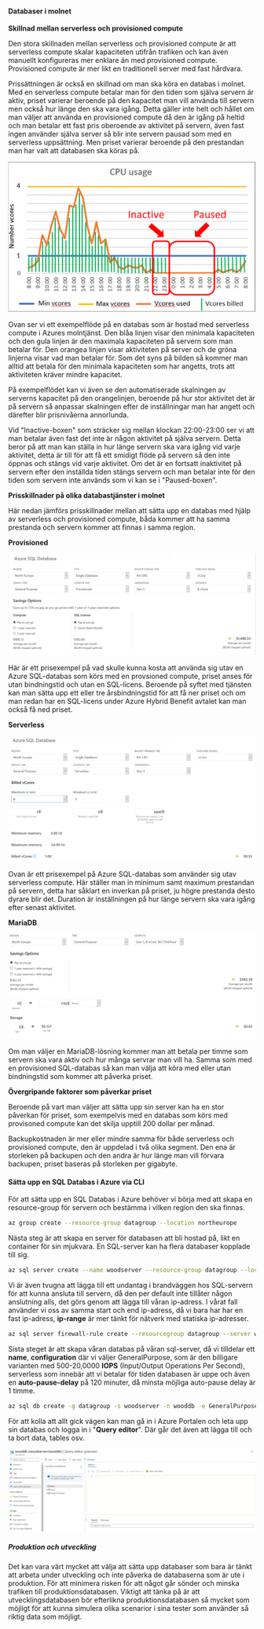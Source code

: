 #### **Databaser i molnet**

**Skillnad mellan serverless och provisioned compute**

Den stora skillnaden mellan serverless och provisioned compute är att serverless compute skalar kapaciteten utifrån trafiken och kan även manuellt konfigureras mer enklare än med provisioned compute. Provisioned compute är mer likt en traditionell server med fast hårdvara.

Prissättningen är också en skillnad om man ska köra en databas i molnet. Med en serverless compute betalar man för den tiden som själva servern är aktiv, priset varierar beroende på den kapacitet man vill använda till servern men också hur länge den ska vara igång. Detta gäller inte helt och hållet om man väljer att använda en provisioned compute då den är igång på heltid och man betalar ett fast pris oberoende av aktivitet på servern, även fast ingen använder själva server så blir inte servern pausad som med en serverless uppsättning. Men priset varierar beroende på den prestandan man har valt att databasen ska köras på.


![serverless-graph](pics/blog05/serverless-graph.png) 

Ovan ser vi ett exempelflöde på en databas som är hostad med serverless compute i Azures molntjänst. Den blåa linjen visar den minimala kapaciteten och den gula linjen är den maximala kapaciteten på servern som man betalar för. Den orangea linjen visar aktiviteten på server och de gröna linjerna visar vad man betalar för. Som det syns på bilden så kommer man alltid att betala för den minimala kapaciteten som har angetts, trots att aktiviteten kräver mindre kapacitet.

På exempelflödet kan vi även se den automatiserade skalningen av serverns kapacitet på den orangelinjen, beroende på hur stor aktivitet det är på servern så anpassar skalningen efter de inställningar man har angett och därefter blir prisnivåerna annorlunda.

Vid "Inactive-boxen" som sträcker sig mellan klockan 22:00-23:00 ser vi att man betalar även fast det inte är någon aktivitet på själva servern. Detta beror på att man kan ställa in hur länge servern ska vara igång vid varje aktivitet, detta är till för att få ett smidigt flöde på servern så den inte öppnas och stängs vid varje aktivitet. Om det är en fortsatt inaktivitet på servern efter den inställda tiden stängs servern och man betalar inte för den tiden som servern inte används som vi kan se i "Paused-boxen".

**Prisskillnader på olika databastjänster i molnet**

Här nedan jämförs prisskillnader mellan att sätta upp en databas med hjälp av serverless och provisioned compute, båda kommer att ha samma prestanda och servern kommer att finnas i samma region.

**Provisioned**

![sql-provisioned](pics/blog05/sql-provisioned.PNG) 

Här är ett prisexempel på vad skulle kunna kosta att använda sig utav en Azure SQL-databas som körs med en provsioned compute, priset anses för utan bindningstid och utan en SQL-licens. Beroende på syftet med tjänsten kan man sätta upp ett eller tre årsbindningstid för att få ner priset och om man redan har en SQL-licens under Azure Hybrid Benefit avtalet kan man också få ned priset.

**Serverless**

![sql-serverless](/pics/blog05/sql-serverless.PNG) 

Ovan är ett prisexempel på Azure SQL-databas som använder sig utav serverless compute. Här ställer man in minimum samt maximum prestandan på servern, detta har såklart en inverkan på priset, ju högre prestanda desto dyrare blir det. Duration är inställningen på hur länge servern ska vara igång efter senast aktivitet.

**MariaDB**

![Maria-DB](/pics/blog05/Maria-DB.PNG) 

Om man väljer en MariaDB-lösning kommer man att betala per timme som servern ska vara aktiv och hur många servrar man vill ha. Samma som med en provisioned SQL-databas så kan man välja att köra med eller utan bindningstid som kommer att påverka priset.

**Övergripande faktorer som påverkar priset**

Beroende på vart man väljer att sätta upp sin server kan ha en stor påverkan för priset, som exempelvis med en databas som körs med provisoned compute kan det skilja upptill 200 dollar per månad.

Backupkostnaden är mer eller mindre samma för både serverless och provisioned compute, den är uppdelad i två olika segment. Den ena är storleken på backupen och den andra är hur länge man vill förvara backupen, priset baseras på storleken per gigabyte. 




#### Sätta upp en SQL Databas i Azure via CLI

För att sätta upp en SQL Databas i Azure behöver vi börja med att skapa en resource-group för servern och bestämma i vilken region den ska finnas.

```bash
az group create --resource-group datagroup --location northeurope
```

Nästa steg är att skapa en server för databasen att bli hostad på, likt en container för sin mjukvara. En SQL-server kan ha flera databaser kopplade till sig.

```bash
az sql server create --name woodserver --resource-group datagroup --location northeurope --admin-user woodadmin --admin-password ***** 
```

Vi är även tvugna att lägga till ett undantag i brandväggen hos SQL-servern för att kunna ansluta till servern, då den per default inte tillåter någon anslutning alls, det görs genom att lägga till våran ip-adress. I vårat fall använder vi oss av samma start och end ip-adress, då vi bara har har en fast ip-adress, **ip-range** är mer tänkt för nätverk med statiska ip-adresser. 

```bash
az sql server firewall-rule create --resourcegroup datagroup --server woodserver -n AllowYourIp --start-ip-address startIP --end-ip-address endIP 
```

Sista steget är att skapa våran databas på våran sql-server, då vi tilldelar ett **name**, **configuration** där vi väljer GeneralPurpose, som är den billigare varianten med 500-20,0000 **IOPS** (Input/Output Operations Per Second), serverless som innebär att vi betalar för tiden databasen är uppe och även en **auto-pause-delay** på 120 minuter, då minsta möjliga auto-pause delay är 1 timme.

```bash
az sql db create -g datagroup -s woodserver -n wooddb -e GeneralPurpose -f Gen5 -c 2 --compute-model Serverless --auto-pause-delay 120
```

För att kolla att allt gick vägen kan man gå in i Azure Portalen och leta upp sin databas och logga in i "**Query editor**". Där går det även att lägga till och ta bort data, tables osv.

![az-db5](\pics\blog05\az-db.PNG)

##### Produktion och utveckling

Det kan vara värt mycket att välja att sätta upp databaser som bara är tänkt att arbeta under utveckling och inte påverka de databaserna som är ute i produktion. För att minimera risken för att något går sönder och minska trafiken till produktionsdatabasen. Viktigt att tänka på är att utvecklingsdatabasen bör efterlikna produktionsdatabasen så mycket som möjligt för att kunna simulera olika scenarior i sina tester som använder så riktig data som möjligt.
